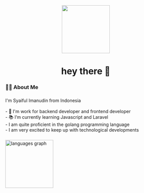 <div align="center">
  <img height="150" src="https://camo.githubusercontent.com/62da68eb62b1e5f175f7d1f0191dd89a653d7908feb22d37d4a0ab07365d6791/68747470733a2f2f6d656469612e67697068792e636f6d2f6d656469612f4d3967624264396e6244724f5475314d71782f67697068792e676966"  />
</div>

###

<h1 align="center">hey there 👋</h1>

###

<h3 align="left">👩‍💻  About Me</h3>

###

<p align="left">I'm Syaiful Imanudin from Indonesia<br><br>- 🔭  I'm work for backend developer and frontend developer<br>- 📚 I’m currently learning Javascript and Laravel <br>- I am quite proficient in the golang programming language <br>- I am very excited to keep up with technological developments</p>

###

<div align="left">
    <img
        src="https://github-readme-stats.vercel.app/api/top-langs?username=SaipulImdn&locale=en&hide_title=false&layout=compact&card_width=320&langs_count=5&theme=yellow&hide_border=false"
        height="150"
        alt="languages graph"
    />
</div>

###
